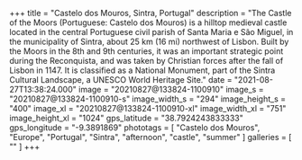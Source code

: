 +++
title = "Castelo dos Mouros, Sintra, Portugal"
description = "The Castle of the Moors (Portuguese: Castelo dos Mouros) is a hilltop medieval castle located in the central Portuguese civil parish of Santa Maria e São Miguel, in the municipality of Sintra, about 25 km (16 mi) northwest of Lisbon. Built by the Moors in the 8th and 9th centuries, it was an important strategic point during the Reconquista, and was taken by Christian forces after the fall of Lisbon in 1147. It is classified as a National Monument, part of the Sintra Cultural Landscape, a UNESCO World Heritage Site."
date = "2021-08-27T13:38:24.000"
image = "20210827@133824-1100910"
image_s = "20210827@133824-1100910-s"
image_width_s = "294"
image_height_s = "400"
image_xl = "20210827@133824-1100910-xl"
image_width_xl = "751"
image_height_xl = "1024"
gps_latitude = "38.7924243833333"
gps_longitude = "-9.3891869"
phototags = [ "Castelo dos Mouros", "Europe", "Portugal", "Sintra", "afternoon", "castle", "summer" ]
galleries = [ "" ]
+++
